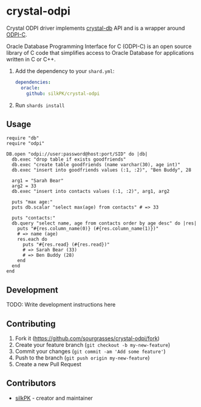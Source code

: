 # crystal-odpi

Crystal ODPI driver implements [crystal-db](https://github.com/crystal-lang/crystal-db) API and is a wrapper around [ODPI-C](https://github.com/oracle/odpi).

Oracle Database Programming Interface for C (ODPI-C) is an open source library of C code that simplifies access to Oracle Database for applications written in C or C++.

1. Add the dependency to your `shard.yml`:

   ```yaml
   dependencies:
     oracle:
       github: silkPK/crystal-odpi
   ```

2. Run `shards install`

## Usage

```crystal
require "db"
require "odpi"

DB.open "odpi://user:password@host:port/SID" do |db|
  db.exec "drop table if exists goodfriends"
  db.exec "create table goodfriends (name varchar(30), age int)"
  db.exec "insert into goodfriends values (:1, :2)", "Ben Buddy", 28

  arg1 = "Sarah Bear"
  arg2 = 33
  db.exec "insert into contacts values (:1, :2)", arg1, arg2

  puts "max age:"
  puts db.scalar "select max(age) from contacts" # => 33

  puts "contacts:"
  db.query "select name, age from contacts order by age desc" do |res|
    puts "#{res.column_name(0)} (#{res.column_name(1)})"
    # => name (age)
    res.each do
      puts "#{res.read} (#{res.read})"
      # => Sarah Bear (33)
      # => Ben Buddy (28)
    end
  end
end
```

## Development

TODO: Write development instructions here

## Contributing

1. Fork it (<https://github.com/sourgrasses/crystal-odpi/fork>)
2. Create your feature branch (`git checkout -b my-new-feature`)
3. Commit your changes (`git commit -am 'Add some feature'`)
4. Push to the branch (`git push origin my-new-feature`)
5. Create a new Pull Request

## Contributors

- [silkPK](https://github.com/your-github-user) - creator and maintainer
